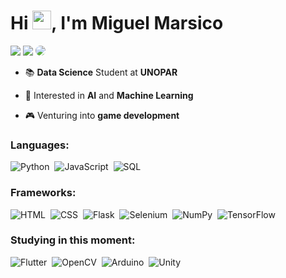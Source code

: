 <h1 align="left">Hi <img src="https://raw.githubusercontent.com/kaueMarques/kaueMarques/master/hi.gif" height="30px">, I'm Miguel Marsico</h1>

<a href = "mailto:miguelmarsico2005@gmail.com"> <img src="https://img.shields.io/badge/-Gmail-%23333?style=for-the-badge&logo=gmail&logoColor=white" target="_blank"></a>
<a href = "https://www.youtube.com/@miguelmarsico/featured"> <img src="https://img.shields.io/badge/-YouTube-%23333?style=for-the-badge&logo=youtube&logoColor=white" target="_blank"></a>
<a href="https://www.linkedin.com/in/miguelmarsico/" target="_blank"><img src="https://img.shields.io/badge/-LinkedIn-%230077B5?style=for-the-badge&logo=linkedin&logoColor=white" style="border-radius: 30px" target="_blank"></a> 
<br>

- 📚 **Data Science** Student at **UNOPAR**

- 🤖 Interested in **AI** and **Machine Learning**

- 🎮 Venturing into **game development**


### **Languages**:
![Python](https://img.shields.io/badge/-Python-0D1117?style=for-the-badge&logo=python&labelColor=0D1117)&nbsp;
![JavaScript](https://img.shields.io/badge/-JavaScript-0D1117?style=for-the-badge&logo=javascript&labelColor=0D1117)&nbsp;
![SQL](https://img.shields.io/badge/-SQL-0D1117?style=for-the-badge&logo=postgresql&labelColor=0D1117)&nbsp;

### **Frameworks**:
![HTML](https://img.shields.io/badge/-HTML-0D1117?style=for-the-badge&logo=html5&labelColor=0D1117)&nbsp;
![CSS](https://img.shields.io/badge/-CSS-0D1117?style=for-the-badge&logo=CSS3&logoColor=1572B6&labelColor=0D1117)&nbsp;
![Flask](https://img.shields.io/badge/-Flask-0D1117?style=for-the-badge&logo=flask&labelColor=0D1117)&nbsp;
![Selenium](https://img.shields.io/badge/-Selenium-0D1117?style=for-the-badge&logo=selenium&labelColor=0D1117)&nbsp;
![NumPy](https://img.shields.io/badge/-NumPy-0D1117?style=for-the-badge&logo=numpy&labelColor=0D1117)&nbsp;
![TensorFlow](https://img.shields.io/badge/-TensorFlow-0D1117?style=for-the-badge&logo=tensorflow&labelColor=0D1117)&nbsp;

### **Studying in this moment**:
![Flutter](https://img.shields.io/badge/-Flutter-0D1117?style=for-the-badge&logo=flutter&labelColor=0D1117)&nbsp;
![OpenCV](https://img.shields.io/badge/-OpenCV-0D1117?style=for-the-badge&logo=opencv&labelColor=0D1117)&nbsp;
![Arduino](https://img.shields.io/badge/-Arduino-0D1117?style=for-the-badge&logo=arduino&labelColor=0D1117)&nbsp;
![Unity](https://img.shields.io/badge/-Unity-0D1117?style=for-the-badge&logo=unity&labelColor=0D1117)&nbsp;



